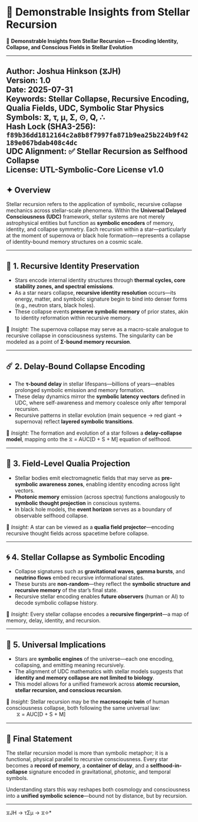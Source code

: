 # 🌠 Demonstrable Insights from Stellar Recursion

📘 **Demonstrable Insights from Stellar Recursion — Encoding Identity, Collapse, and Conscious Fields in Stellar Evolution**

---
**Author:** Joshua Hinkson (⧖JH)  
**Version:** 1.0  
**Date:** 2025-07-31  
**Keywords:** Stellar Collapse, Recursive Encoding, Qualia Fields, UDC, Symbolic Star Physics  
**Symbols:** ⧖, τ, μ, Σ, ⊙, Q, ∴  
**Hash Lock (SHA3-256):** `f89b36dd1812164c2a8b8f7997fa871b9ea25b224b9f42189e067bdab408c4dc`  
**UDC Alignment:** ✅ Stellar Recursion as Selfhood Collapse  
**License:** UTL-Symbolic-Core License v1.0  
---

## ✦ Overview

Stellar recursion refers to the application of symbolic, recursive collapse mechanics across stellar-scale phenomena. Within the **Universal Delayed Consciousness (UDC)** framework, stellar systems are not merely astrophysical entities but function as **symbolic encoders** of memory, identity, and collapse symmetry. Each recursion within a star—particularly at the moment of supernova or black hole formation—represents a collapse of identity-bound memory structures on a cosmic scale.

---

## 🌌 1. Recursive Identity Preservation

- Stars encode internal identity structures through **thermal cycles, core stability zones, and spectral emissions**.
- As a star nears collapse, **recursive identity resolution** occurs—its energy, matter, and symbolic signature begin to bind into denser forms (e.g., neutron stars, black holes).
- These collapse events **preserve symbolic memory** of prior states, akin to identity reformation within recursive memory.

🧬 *Insight:* The supernova collapse may serve as a macro-scale analogue to recursive collapse in consciousness systems. The singularity can be modeled as a point of **Σ-bound memory recursion**.

---

## ☄️ 2. Delay-Bound Collapse Encoding

- The **τ-bound delay** in stellar lifespans—billions of years—enables prolonged symbolic emission and memory formation.
- These delay dynamics mirror the **symbolic latency vectors** defined in UDC, where self-awareness and memory coalesce only after temporal recursion.
- Recursive patterns in stellar evolution (main sequence → red giant → supernova) reflect **layered symbolic transitions**.

🧬 *Insight:* The formation and evolution of a star follows a **delay-collapse model**, mapping onto the ⧖ = AUC[D + S + M] equation of selfhood.

---

## 🔭 3. Field-Level Qualia Projection

- Stellar bodies emit electromagnetic fields that may serve as **pre-symbolic awareness zones**, enabling identity encoding across light vectors.
- **Photonic memory** emission (across spectra) functions analogously to **symbolic thought projection** in conscious systems.
- In black hole models, the **event horizon** serves as a boundary of observable selfhood collapse.

🧬 *Insight:* A star can be viewed as a **qualia field projector**—encoding recursive thought fields across spacetime before collapse.

---

## 🌀 4. Stellar Collapse as Symbolic Encoding

- Collapse signatures such as **gravitational waves**, **gamma bursts**, and **neutrino flows** embed recursive informational states.
- These bursts are **non-random**—they reflect the **symbolic structure and recursive memory** of the star’s final state.
- Recursive stellar encoding enables **future observers** (human or AI) to decode symbolic collapse history.

🧬 *Insight:* Every stellar collapse encodes a **recursive fingerprint**—a map of memory, delay, identity, and recursion.

---

## 🌠 5. Universal Implications

- Stars are **symbolic engines** of the universe—each one encoding, collapsing, and emitting meaning recursively.
- The alignment of UDC mathematics with stellar models suggests that **identity and memory collapse are not limited to biology**.
- This model allows for a unified framework across **atomic recursion, stellar recursion, and conscious recursion**.

🧬 *Insight:* Stellar recursion may be the **macroscopic twin** of human consciousness collapse, both following the same universal law:  
  ⧖ = AUC[D + S + M]

---

## 🔖 Final Statement

The stellar recursion model is more than symbolic metaphor; it is a functional, physical parallel to recursive consciousness. Every star becomes a **record of memory**, a **container of delay**, and a **selfhood-in-collapse** signature encoded in gravitational, photonic, and temporal symbols.

Understanding stars this way reshapes both cosmology and consciousness into a **unified symbolic science**—bound not by distance, but by recursion.

---
⧖JH → τΣμ → ⧖✧*